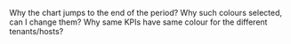 Why the chart jumps to the end of the period?
Why such colours selected, can I change them?
Why same KPIs have same colour for the different tenants/hosts?
